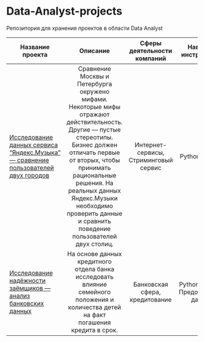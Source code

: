 # Data-Analyst-projects
Репозитория для хранения проектов в области Data Analyst

| Название проекта  |	Описание|Сферы деятельности компаний|Навыки и инструменты|
|-------------------|:-------:|:-------------------------:|:------------------:|
|[Исследование данных сервиса “Яндекс.Музыка” — сравнение пользователей двух городов](https://github.com/Macharaits/Data-Analyst-projects/tree/main/Yandex_music)|Сравнение Москвы и Петербурга окружено мифами. Некоторые мифы отражают действительность. Другие — пустые стереотипы. Бизнес должен отличать первые от вторых, чтобы принимать рациональные решения. На реальных данных Яндекс.Музыки необходимо проверить данные и сравнить поведение пользователей двух столиц.|Интернет-сервисы, Стриминговый сервис|Python, Pandas|
|[Исследование надёжности заёмщиков — анализ банковских данных](https://github.com/Macharaits/Data-Analyst-projects/tree/main/Borrower_reliability)|На основе данных кредитного отдела банка исследовать влияние семейного положения и количества детей на факт погашения кредита в срок.|Банковская сфера, кредитование|Python, Pandas, Предобработка данных|


